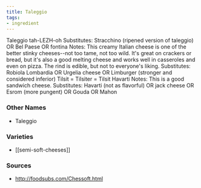 ```yaml
---
title: Taleggio
tags:
- ingredient
---
```

Taleggio tah-LEZH-oh Substitutes: Stracchino (ripened version of taleggio) OR Bel Paese OR fontina Notes: This creamy Italian cheese is one of the better stinky cheeses--not too tame, not too wild. It's great on crackers or bread, but it's also a good melting cheese and works well in casseroles and even on pizza. The rind is edible, but not to everyone's liking. Substitutes: Robiola Lombardia OR Urgelia cheese OR Limburger (stronger and considered inferior) Tilsit = Tilsiter = Tilsit Havarti Notes: This is a good sandwich cheese. Substitutes: Havarti (not as flavorful) OR jack cheese OR Esrom (more pungent) OR Gouda OR Mahon

### Other Names

* Taleggio

### Varieties

* [[semi-soft-cheeses]]

### Sources
* http://foodsubs.com/Chessoft.html
